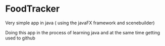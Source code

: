 # FoodTracker
Very simple app in java ( using the javaFX framework and scenebuilder)

Doing this app in the process of learning java and at the same time getting used to github
